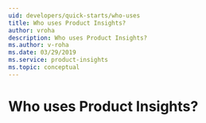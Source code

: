 ```yaml
---
uid: developers/quick-starts/who-uses
title: Who uses Product Insights?
author: vroha
description: Who uses Product Insights?
ms.author: v-roha
ms.date: 03/29/2019
ms.service: product-insights
ms.topic: conceptual
---
```


# Who uses Product Insights?

